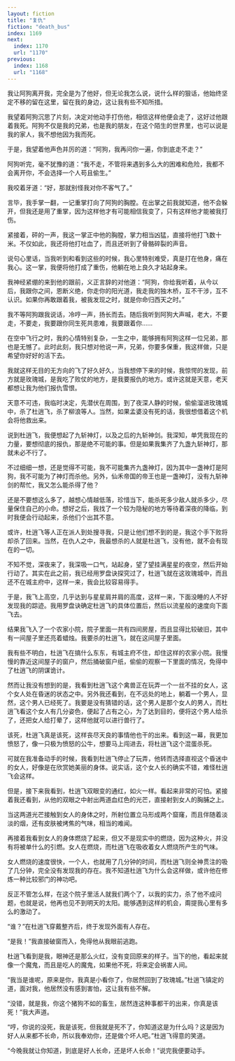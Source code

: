 ```yaml
---
layout: fiction
title: "复仇"
fiction: "death_bus"
index: 1169
next:
  index: 1170
  url: "1170"
previous:
  index: 1168
  url: "1168"
---
```

我让阿狗离开我，完全是为了他好，但无论我怎么说，说什么样的狠话，他始终坚定不移的留在这里，留在我的身边，这让我有些不知所措。

我望着阿狗沉思了片刻，决定对他动手打伤他，相信这样他便会走了，这好过他跟着我死。阿狗不仅是我的兄弟，也是我的朋友，在这个陌生的世界里，也可以说是我的家人，我不想他因为我而死。

于是，我望着他声色并厉的道：“阿狗，我再问你一遍，你到底走不走？”

阿狗听完，毫不犹豫的道：“我不走，不管将来遇到多么大的困难和危险，我都不会离开你，不会选择一个人苟且偷生。”

我咬着牙道：“好，那就别怪我对你不客气了。”

言毕，我手掌一翻，一记重掌打向了阿狗的胸膛。在出掌之前我就知道，他不会躲开，但我还是用了重掌，因为这样他才有可能相信我变了，只有这样他才能被我打伤。

紧接着，砰的一声，我这一掌正中他的胸膛，掌力相当凶猛，直接将他打飞数十米。不仅如此，我还将他打吐血了，而且还听到了骨骼碎裂的声音。

说句心里话，当我听到和看到这些的时候，我心里特别难受，真是打在他身，痛在我心。这一掌，我便将他打成了重伤，他躺在地上良久才站起身来。

我神经紧绷的来到他的跟前，义正言辞的对他道：“阿狗，你给我听着，从今以后，我跟你之间，恩断义绝，你走你的阳光道，我走我的独木桥，互不干涉，互不认识。如果你再敢跟着我，被我发现之时，就是你命归西天之时。”

我不等阿狗跟我说话，冷哼一声，扬长而去。随后我听到阿狗大声喊，老大，不要走，不要走，我要跟你同生死共患难，我要跟着你……

在空中飞行之时，我的心情特别复杂，一生之中，能够拥有阿狗这样一位兄弟，那也是无憾了。此时此刻，我只想对他说一声，兄弟，你要多保重，我这样做，只是希望你好好的活下去。

我就这样无目的无方向的飞了好久好久，当我想停下来的时候，我惊愕的发现，前方就是玫瑰城，是我吃了败仗的地方，是我要报仇的地方。或许这就是天意，老天都想让我为他们报仇雪恨。

天意不可违，我临时决定，先潜伏在周围，到了夜深人静的时候，偷偷溜进玫瑰城中，杀了杜逍飞，杀了柳浪等人。当然，如果孟婆没有死的话，我很想借着这个机会将他救出来。

说到杜逍飞，我便想起了九斩神灯，以及之后的九斩神剑。我深知，单凭我现在的力量，要想彻底的报仇，那是绝不可能的事。但是如果我集齐了九盏九斩神灯，那就未必不行了。

不过细细一想，还是觉得不可能，我不可能集齐九盏神灯，因为其中一盏神灯是阿狗，我不可能为了神灯而杀他。另外，仙禾帝国的帝王也是一盏神灯，没有九斩神剑的帮忙，我又怎么能杀得了他？

还是不要想这么多了，越想心情越低落，珍惜当下，能杀死多少敌人就杀多少，尽量保住自己的小命。想好之后，我找了一个较为隐秘的地方等待着深夜的降临，到时我便会行动起来，杀他们个出其不意。

或许，杜逍飞等人正在派人到处搜寻我，只是让他们想不到的是，我这个手下败将却杀了回来。当然，在仇人之中，我最想杀的人就是杜逍飞，没有他，就不会有现在的一切。

不知不觉，深夜来了，我深吸一口气，站起身，望了望挂满星星的夜空，然后开始行动了。其实在此之前，我已经用罗盘诀探究过了，杜逍飞就在这玫瑰城中，而且还不在城主府中，这样一来，我会比较容易得手。

于是，我飞上高空，几乎达到与星星肩并肩的高度，这样一来，下面没睡的人不好发现我的踪迹。我用罗盘诀确定杜逍飞的具体位置后，然后以流星般的速度向下面飞去。

结果我飞入了一个农家小院，院子里面一共有四间房屋，而且显得比较破旧，其中有一间屋子里还亮着蜡烛。我要杀的杜逍飞，就在这间屋子里面。

我有些不明白，杜逍飞在搞什么东东，有城主府不住，却住这样的农家小院。我慢慢的靠近这间屋子的窗户，然后捅破窗户纸，偷偷的观察一下里面的情况，免得中了杜逍飞的阴谋诡计。

然而让我没有想到的是，我看到杜逍飞这个禽兽正在玩弄一个一丝不挂的女人，这个女人处在昏迷的状态之中。另外我还看到，在不远处的地上，躺着一个男人，显然，这个男人已经死了。我要是没有猜错的话，这个男人是那个女人的男人，而杜逍飞看这个女人有几分姿色，便起了占有之心，为了达到目的，便将这个男人给杀了，还把女人给打晕了，这样他就可以进行兽行了。

该死，杜逍飞真是该死，这样丧尽天良的事情他也干的出来。看到这一幕，我更加愤怒了，像一只极为愤怒的公牛，想要马上闯进去，将杜逍飞这个混蛋杀死。

可就在我准备动手的时候，我看到杜逍飞停止了玩弄，他转而选择直视这个昏迷中的女人，好像是在欣赏她美丽的身体。说实话，这个女人长的确实不错，难怪杜逍飞会这样。

但是，接下来我看到，杜逍飞双眼变的通红，如火一样。看起来非常的可怕。紧接着我还看到，从他的双眼之中射出两道血红色的光芒，直接射到女人的胸脯之上。

当这两道光芒接触到女人的身体之时，所射位置立马形成两个窟窿，而且伴随着淡淡的烟，还有皮肤被烤焦的气味，相当的难闻。

再接着我看到女人的身体燃烧了起来，但又不是现实中的燃烧，因为这种火，并没有将被单什么的引燃。女人在燃烧，而杜逍飞在吸收着女人燃烧所产生的气味。

女人燃烧的速度很快，一个人，也就用了几分钟的时间，而杜逍飞则全神贯注的吸了几分钟，完全没有发现我的存在。我不知道杜逍飞为什么会这样做，或许他在修炼一种比较邪门的神功吧。

反正不管怎么样，在这个院子里活人就我们两个了，以我的实力，杀了他不成问题，也就是说，他再也见不到明天的太阳。能够遇到这样的机会，甭提我心里有多么的激动了。

“谁？”在杜逍飞穿戴整齐后，终于发现外面有人存在。

“是我！”我直接破窗而入，免得他从我眼前逃跑。

杜逍飞看到是我，眼神还是那么火红，没有变回原来的样子。当下的他，看起来就像一个魔鬼，而且是吃人的魔鬼，如果他不死，将来定会祸害人间。

“我当是谁呢，原来是你，我真是小看你了，你居然回到了玫瑰城。”杜逍飞镇定的道，面对我，他居然没有感到害怕，这让我有些不解。

“没错，就是我，你这个猪狗不如的畜生，居然连这种事都干的出来，你真是该死！”我大声道。

“哼，你说的没死，我是该死，但我就是死不了，你知道这是为什么吗？这是因为好人从来都不长命，所以我奉劝你，还是做个坏人吧。”杜逍飞得意的笑道。

“今晚我就让你知道，到底是好人长命，还是坏人长命！”说完我便要动手。